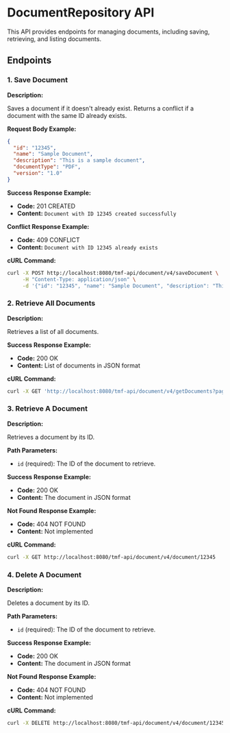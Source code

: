 # DocumentRepository API

This API provides endpoints for managing documents, including saving, retrieving, and listing documents.

## Endpoints

### 1. Save Document

**Description:**

Saves a document if it doesn't already exist. Returns a conflict if a document with the same ID already exists.

**Request Body Example:**

```json
{
  "id": "12345",
  "name": "Sample Document",
  "description": "This is a sample document",
  "documentType": "PDF",
  "version": "1.0"
}
```

**Success Response Example:**

- **Code:** 201 CREATED
- **Content:** `Document with ID 12345 created successfully`

**Conflict Response Example:**

- **Code:** 409 CONFLICT
- **Content:** `Document with ID 12345 already exists`

**cURL Command:**

```sh
curl -X POST http://localhost:8080/tmf-api/document/v4/saveDocument \
     -H "Content-Type: application/json" \
     -d '{"id": "12345", "name": "Sample Document", "description": "This is a sample document", "documentType": "PDF", "version": "1.0"}'
```

### 2. Retrieve All Documents

**Description:**

Retrieves a list of all documents.

**Success Response Example:**

- **Code:** 200 OK
- **Content:** List of documents in JSON format

**cURL Command:**

```sh
curl -X GET 'http://localhost:8080/tmf-api/document/v4/getDocuments?page=1&size=20'
```

### 3. Retrieve A Document

**Description:**

Retrieves a document by its ID.

**Path Parameters:**

- `id` (required): The ID of the document to retrieve.

**Success Response Example:**

- **Code:** 200 OK
- **Content:** The document in JSON format

**Not Found Response Example:**

- **Code:** 404 NOT FOUND
- **Content:** Not implemented

**cURL Command:**

```sh
curl -X GET http://localhost:8080/tmf-api/document/v4/document/12345
```

### 4. Delete A Document

**Description:**

Deletes a document by its ID.

**Path Parameters:**

- `id` (required): The ID of the document to retrieve.

**Success Response Example:**

- **Code:** 200 OK
- **Content:** The document in JSON format

**Not Found Response Example:**

- **Code:** 404 NOT FOUND
- **Content:** Not implemented

**cURL Command:**

```sh
curl -X DELETE http://localhost:8080/tmf-api/document/v4/document/12345
```
